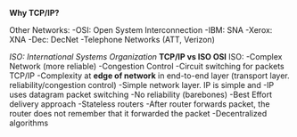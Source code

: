 **Why TCP/IP?**

Other Networks:
	-OSI: Open System Interconnection
	-IBM: SNA
	-Xerox: XNA
	-Dec: DecNet
	-Telephone Networks (ATT, Verizon)

*ISO: International Systems Organization*
**TCP/IP vs ISO OSI**
	ISO:
		-Complex Network (more reliable)
		-Congestion Control
		-Circuit switching for packets
	TCP/IP
		-Complexity at **edge of network** in end-to-end layer (transport layer. reliability/congestion control)
		-Simple network layer. IP is simple and 
		-IP uses datagram packet switching
			-No reliability (barebones)
			-Best Effort delivery approach
			-Stateless routers
				-After router forwards packet, the router does not remember that it forwarded the packet
			-Decentralized algorithms


